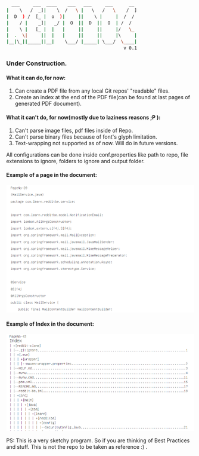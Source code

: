```sh
  ___     ___  ____    ___   ___     ___      __
|    \   /  _]|    \  /   \ |   \   /   \    /  ]
|  D  ) /  [_ |  o  )|     ||    \ |     |  /  /
|    / |    _]|   _/ |  O  ||  D  ||  O  | /  /  
|    \ |   [_ |  |   |     ||     ||     |/   \_
|  .  \|     ||  |   |     ||     ||     |\     |
|__|\_||_____||__|    \___/ |_____| \___/  \____|
                                            v 0.1
```                                           
### Under Construction.
#### What it can do,for now:
1. Can create a PDF file from any local Git repos' "readable" files.
2. Create an index at the end of the PDF file(can be found at last pages of generated PDF document).

#### What it can't do, for now(mostly due to laziness reasons ;P ):
1. Can't parse image files, pdf files inside of Repo.
2. Can't parse binary files because of font's glyph limitation.
3. Text-wrapping not supported as of now. Will do in future versions.

All configurations can be done inside conf.properties like path to repo,
file extensions to ignore, folders to ignore and output folder.
#### Example of a page in the document:

<img src="https://github.com/Anulav/GitConfig/blob/main/RepoDoCfile.png">

#### Example of Index in the document:
<img src="https://github.com/Anulav/GitConfig/blob/main/RepoDoCIndexFile.png">


PS: This is a very sketchy program. So if you are thinking of Best Practices and stuff. This is not the repo to be taken as reference :) .
